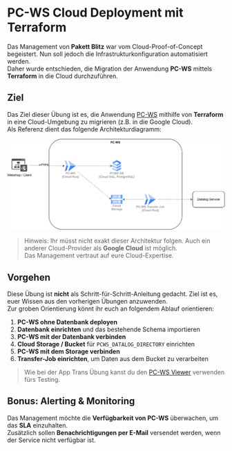 # PC-WS Cloud Deployment mit Terraform

Das Management von **Pakett Blitz** war vom Cloud-Proof-of-Concept begeistert. Nun soll jedoch die Infrastrukturkonfiguration automatisiert werden.  
Daher wurde entschieden, die Migration der Anwendung **PC-WS** mittels **Terraform** in die Cloud durchzuführen.

## Ziel

Das Ziel dieser Übung ist es, die Anwendung [PC-WS](https://github.com/SamuelBucheliZ/bfh-pcws) mithilfe von **Terraform** in eine Cloud-Umgebung zu migrieren (z.B. in die Google Cloud).  
Als Referenz dient das folgende Architekturdiagramm:

![pcws](./images/pcws.drawio.png)

> Hinweis: Ihr müsst nicht exakt dieser Architektur folgen. Auch ein anderer Cloud-Provider als **Google Cloud** ist möglich.  
> Das Management vertraut auf eure Cloud-Expertise.

## Vorgehen

Diese Übung ist **nicht** als Schritt-für-Schritt-Anleitung gedacht. Ziel ist es, euer Wissen aus den vorherigen Übungen anzuwenden.  
Zur groben Orientierung könnt ihr euch an folgendem Ablauf orientieren:

1. **PC-WS ohne Datenbank deployen**
2. **Datenbank einrichten** und das bestehende Schema importieren
3. **PC-WS mit der Datenbank verbinden**
4. **Cloud Storage / Bucket** für `PCWS_DATALOG_DIRECTORY` einrichten
5. **PC-WS mit dem Storage verbinden**
6. **Transfer-Job einrichten**, um Daten aus dem Bucket zu verarbeiten

> Wie bei der App Trans Übung kanst du den [PC-WS Viewer](https://samuelbucheliz.github.io/bfh-pcws-viewer/) verwenden fürs Testing.

## Bonus: Alerting & Monitoring

Das Management möchte die **Verfügbarkeit von PC-WS** überwachen, um das **SLA** einzuhalten.  
Zusätzlich sollen **Benachrichtigungen per E-Mail** versendet werden, wenn der Service nicht verfügbar ist.
